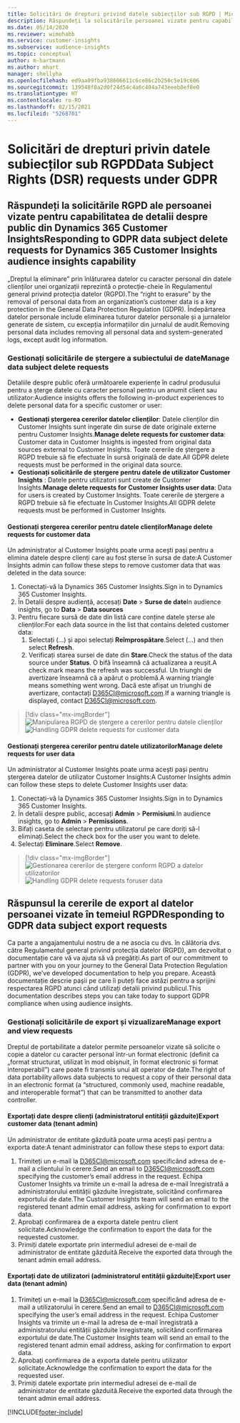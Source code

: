 ```yaml
---
title: Solicitări de drepturi privind datele subiecților sub RGPD | Microsoft Docs
description: Răspundeți la solicitările persoanei vizate pentru capabilitatea de detalii despre public din Dynamics 365 Customer Insights.
ms.date: 05/14/2020
ms.reviewer: wimohabb
ms.service: customer-insights
ms.subservice: audience-insights
ms.topic: conceptual
author: m-hartmann
ms.author: mhart
manager: shellyha
ms.openlocfilehash: ed9aa09fba938606611c6ce86c2b250c5e19c606
ms.sourcegitcommit: 139548f8a2d0f24d54c4a6c404a743eeeb8ef8e0
ms.translationtype: HT
ms.contentlocale: ro-RO
ms.lasthandoff: 02/15/2021
ms.locfileid: "5268701"
---
```

# <a name="data-subject-rights-dsr-requests-under-gdpr"></a><span data-ttu-id="1f73d-103">Solicitări de drepturi privin datele subiecților sub RGPD</span><span class="sxs-lookup"><span data-stu-id="1f73d-103">Data Subject Rights (DSR) requests under GDPR</span></span>

## <a name="responding-to-gdpr-data-subject-delete-requests-for-dynamics-365-customer-insights-audience-insights-capability"></a><span data-ttu-id="1f73d-104">Răspundeți la solicitările RGPD ale persoanei vizate pentru capabilitatea de detalii despre public din Dynamics 365 Customer Insights</span><span class="sxs-lookup"><span data-stu-id="1f73d-104">Responding to GDPR data subject delete requests for Dynamics 365 Customer Insights audience insights capability</span></span>

<span data-ttu-id="1f73d-105">„Dreptul la eliminare” prin înlăturarea datelor cu caracter personal din datele clienților unei organizații reprezintă o protecție-cheie în Regulamentul general privind protecția datelor (RGPD).</span><span class="sxs-lookup"><span data-stu-id="1f73d-105">The “right to erasure” by the removal of personal data from an organization’s customer data is a key protection in the General Data Protection Regulation (GDPR).</span></span> <span data-ttu-id="1f73d-106">Îndepărtarea datelor personale include eliminarea tuturor datelor personale și a jurnalelor generate de sistem, cu excepția informațiilor din jurnalul de audit.</span><span class="sxs-lookup"><span data-stu-id="1f73d-106">Removing personal data includes removing all personal data and system-generated logs, except audit log information.</span></span>

### <a name="manage-data-subject-delete-requests"></a><span data-ttu-id="1f73d-107">Gestionați solicitările de ștergere a subiectului de date</span><span class="sxs-lookup"><span data-stu-id="1f73d-107">Manage data subject delete requests</span></span>

<span data-ttu-id="1f73d-108">Detaliile despre public oferă următoarele experiențe în cadrul produsului pentru a șterge datele cu caracter personal pentru un anumit client sau utilizator:</span><span class="sxs-lookup"><span data-stu-id="1f73d-108">Audience insights offers the following in-product experiences to delete personal data for a specific customer or user:</span></span>

- <span data-ttu-id="1f73d-109">**Gestionați ștergerea cererilor datelor clienților**: Datele clienților din Customer Insights sunt ingerate din surse de date originale externe pentru Customer Insights.</span><span class="sxs-lookup"><span data-stu-id="1f73d-109">**Manage delete requests for customer data**: Customer data in Customer Insights is ingested from original data sources external to Customer Insights.</span></span> <span data-ttu-id="1f73d-110">Toate cererile de ștergere a RGPD trebuie să fie efectuate în sursă originală de date.</span><span class="sxs-lookup"><span data-stu-id="1f73d-110">All GDPR delete requests must be performed in the original data source.</span></span>
- <span data-ttu-id="1f73d-111">**Gestionați solicitările de ștergere pentru datele de utilizator Customer Insights** : Datele pentru utilizatori sunt create de Customer Insights.</span><span class="sxs-lookup"><span data-stu-id="1f73d-111">**Manage delete requests for Customer Insights user data**: Data for users is created by Customer Insights.</span></span> <span data-ttu-id="1f73d-112">Toate cererile de ștergere a RGPD trebuie să fie efectuate în Customer Insights.</span><span class="sxs-lookup"><span data-stu-id="1f73d-112">All GDPR delete requests must be performed in Customer Insights.</span></span>

#### <a name="manage-delete-requests-for-customer-data"></a><span data-ttu-id="1f73d-113">Gestionați ștergerea cererilor pentru datele clienților</span><span class="sxs-lookup"><span data-stu-id="1f73d-113">Manage delete requests for customer data</span></span>

<span data-ttu-id="1f73d-114">Un administrator al Customer Insights poate urma acești pași pentru a elimina datele despre clienți care au fost șterse în sursa de date:</span><span class="sxs-lookup"><span data-stu-id="1f73d-114">A Customer Insights admin can follow these steps to remove customer data that was deleted in the data source:</span></span>

1. <span data-ttu-id="1f73d-115">Conectați-vă la Dynamics 365 Customer Insights.</span><span class="sxs-lookup"><span data-stu-id="1f73d-115">Sign in to Dynamics 365 Customer Insights.</span></span>
2. <span data-ttu-id="1f73d-116">În Detalii despre audiență, accesați **Date** > **Surse de date**</span><span class="sxs-lookup"><span data-stu-id="1f73d-116">In audience insights, go to **Data** > **Data sources**</span></span>
3. <span data-ttu-id="1f73d-117">Pentru fiecare sursă de date din listă care conține datele șterse ale clienților:</span><span class="sxs-lookup"><span data-stu-id="1f73d-117">For each data source in the list that contains deleted customer data:</span></span>
   1. <span data-ttu-id="1f73d-118">Selectați (...) și apoi selectați **Reîmprospătare**.</span><span class="sxs-lookup"><span data-stu-id="1f73d-118">Select (...) and then select **Refresh**.</span></span>
   2. <span data-ttu-id="1f73d-119">Verificați starea sursei de date din **Stare**.</span><span class="sxs-lookup"><span data-stu-id="1f73d-119">Check the status of the data source under **Status**.</span></span> <span data-ttu-id="1f73d-120">O bifă înseamnă că actualizarea a reușit.</span><span class="sxs-lookup"><span data-stu-id="1f73d-120">A check mark means the refresh was successful.</span></span> <span data-ttu-id="1f73d-121">Un triunghi de avertizare înseamnă că a apărut o problemă.</span><span class="sxs-lookup"><span data-stu-id="1f73d-121">A warning triangle means something went wrong.</span></span> <span data-ttu-id="1f73d-122">Dacă este afișat un triunghi de avertizare, contactați D365CI@microsoft.com.</span><span class="sxs-lookup"><span data-stu-id="1f73d-122">If a warning triangle is displayed, contact D365CI@microsoft.com.</span></span>

> [!div class="mx-imgBorder"]
> <span data-ttu-id="1f73d-123">![Manipularea RGPD de ștergere a cererilor pentru datele clienților](media/gdpr-data-sources.png "Manipularea RGPD de ștergere a cererilor pentru datele clienților")</span><span class="sxs-lookup"><span data-stu-id="1f73d-123">![Handling GDPR delete requests for customer data](media/gdpr-data-sources.png "Handling GDPR delete requests for customer data")</span></span>

#### <a name="manage-delete-requests-for-user-data"></a><span data-ttu-id="1f73d-124">Gestionați ștergerea cererilor pentru datele utilizatorilor</span><span class="sxs-lookup"><span data-stu-id="1f73d-124">Manage delete requests for user data</span></span>

<span data-ttu-id="1f73d-125">Un administrator al Customer Insights poate urma acești pași pentru ștergerea datelor de utilizator Customer Insights:</span><span class="sxs-lookup"><span data-stu-id="1f73d-125">A Customer Insights admin can follow these steps to delete Customer Insights user data:</span></span>

1. <span data-ttu-id="1f73d-126">Conectați-vă la Dynamics 365 Customer Insights.</span><span class="sxs-lookup"><span data-stu-id="1f73d-126">Sign in to Dynamics 365 Customer Insights.</span></span>
2. <span data-ttu-id="1f73d-127">În detalii despre public, accesați **Admin** > **Permisiuni**.</span><span class="sxs-lookup"><span data-stu-id="1f73d-127">In audience insights, go to **Admin** > **Permissions**.</span></span>
3. <span data-ttu-id="1f73d-128">Bifați caseta de selectare pentru utilizatorul pe care doriți să-l eliminați.</span><span class="sxs-lookup"><span data-stu-id="1f73d-128">Select the check box for the user you want to delete.</span></span>
4. <span data-ttu-id="1f73d-129">Selectați **Eliminare**.</span><span class="sxs-lookup"><span data-stu-id="1f73d-129">Select **Remove**.</span></span>

> [!div class="mx-imgBorder"]
> <span data-ttu-id="1f73d-130">![Gestionarea cererilor de ștergere conform RGPD a datelor utilizatorilor](media/gdpr-permissions.png "Gestionarea cererilor de ștergere conform RGPD a datelor utilizatorilor")</span><span class="sxs-lookup"><span data-stu-id="1f73d-130">![Handling GDPR delete requests foruser data](media/gdpr-permissions.png "Handling GDPR delete requests for user data")</span></span>

## <a name="responding-to-gdpr-data-subject-export-requests"></a><span data-ttu-id="1f73d-131">Răspunsul la cererile de export al datelor persoanei vizate în temeiul RGPD</span><span class="sxs-lookup"><span data-stu-id="1f73d-131">Responding to GDPR data subject export requests</span></span>

<span data-ttu-id="1f73d-132">Ca parte a angajamentului nostru de a ne asocia cu dvs. în călătoria dvs. către Regulamentul general privind protecția datelor (RGPD), am dezvoltat o documentație care vă va ajuta să vă pregătiți.</span><span class="sxs-lookup"><span data-stu-id="1f73d-132">As part of our commitment to partner with you on your journey to the General Data Protection Regulation (GDPR), we’ve developed documentation to help you prepare.</span></span> <span data-ttu-id="1f73d-133">Această documentație descrie pașii pe care îi puteți face astăzi pentru a sprijini respectarea RGPD atunci când utilizați detalii privind publicul.</span><span class="sxs-lookup"><span data-stu-id="1f73d-133">This documentation describes steps you can take today to support GDPR compliance when using audience insights.</span></span>

### <a name="manage-export-and-view-requests"></a><span data-ttu-id="1f73d-134">Gestionați solicitările de export și vizualizare</span><span class="sxs-lookup"><span data-stu-id="1f73d-134">Manage export and view requests</span></span>

<span data-ttu-id="1f73d-135">Dreptul de portabilitate a datelor permite persoanelor vizate să solicite o copie a datelor cu caracter personal într-un format electronic (definit ca „format structurat, utilizat în mod obișnuit, în format electronic și format interoperabil”) care poate fi transmis unui alt operator de date.</span><span class="sxs-lookup"><span data-stu-id="1f73d-135">The right of data portability allows data subjects to request a copy of their personal data in an electronic format (a “structured, commonly used, machine readable, and interoperable format”) that can be transmitted to another data controller.</span></span>

#### <a name="export-customer-data-tenant-admin"></a><span data-ttu-id="1f73d-136">Exportați date despre clienți (administratorul entității găzduite)</span><span class="sxs-lookup"><span data-stu-id="1f73d-136">Export customer data (tenant admin)</span></span>

<span data-ttu-id="1f73d-137">Un administrator de entitate găzduită poate urma acești pași pentru a exporta date:</span><span class="sxs-lookup"><span data-stu-id="1f73d-137">A tenant administrator can follow these steps to export data:</span></span>

1. <span data-ttu-id="1f73d-138">Trimiteți un e-mail la D365CI@microsoft.com specificând adresa de e-mail a clientului în cerere.</span><span class="sxs-lookup"><span data-stu-id="1f73d-138">Send an email to D365CI@microsoft.com specifying the customer’s email address in the request.</span></span> <span data-ttu-id="1f73d-139">Echipa Customer Insights va trimite un e-mail la adresa de e-mail înregistrată a administratorului entității găzduite înregistrate, solicitând confirmarea exportului de date.</span><span class="sxs-lookup"><span data-stu-id="1f73d-139">The Customer Insights team will send an email to the registered tenant admin email address, asking for confirmation to export data.</span></span>
2. <span data-ttu-id="1f73d-140">Aprobați confirmarea de a exporta datele pentru client solicitate.</span><span class="sxs-lookup"><span data-stu-id="1f73d-140">Acknowledge the confirmation to export the data for the requested customer.</span></span>
3. <span data-ttu-id="1f73d-141">Primiți datele exportate prin intermediul adresei de e-mail de administrator de entitate găzduită.</span><span class="sxs-lookup"><span data-stu-id="1f73d-141">Receive the exported data through the tenant admin email address.</span></span>

#### <a name="export-user-data-tenant-admin"></a><span data-ttu-id="1f73d-142">Exportați date de utilizatori (administratorul entității găzduite)</span><span class="sxs-lookup"><span data-stu-id="1f73d-142">Export user data (tenant admin)</span></span>

1. <span data-ttu-id="1f73d-143">Trimiteți un e-mail la D365CI@microsoft.com specificând adresa de e-mail a utilizatorului în cerere.</span><span class="sxs-lookup"><span data-stu-id="1f73d-143">Send an email to D365CI@microsoft.com specifying the user’s email address in the request.</span></span> <span data-ttu-id="1f73d-144">Echipa Customer Insights va trimite un e-mail la adresa de e-mail înregistrată a administratorului entității găzduite înregistrate, solicitând confirmarea exportului de date.</span><span class="sxs-lookup"><span data-stu-id="1f73d-144">The Customer Insights team will send an email to the registered tenant admin email address, asking for confirmation to export data.</span></span>
2. <span data-ttu-id="1f73d-145">Aprobați confirmarea de a exporta datele pentru utilizator solicitate.</span><span class="sxs-lookup"><span data-stu-id="1f73d-145">Acknowledge the confirmation to export the data for the requested user.</span></span>
3. <span data-ttu-id="1f73d-146">Primiți datele exportate prin intermediul adresei de e-mail de administrator de entitate găzduită.</span><span class="sxs-lookup"><span data-stu-id="1f73d-146">Receive the exported data through the tenant admin email address.</span></span>


[!INCLUDE[footer-include](../includes/footer-banner.md)]